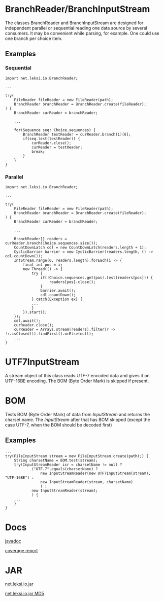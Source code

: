 # BranchReader/BranchInputStream

The classes BranchReader and BranchInputStream are designed for independent parallel or sequential reading one data source by several consumers. It may be convenient while parsing, for example. One could use one branch per choice item.

## Examples

### Sequential
    
    import net.leksi.io.BranchReader;
 
    ...
 
    try(
        FileReader fileReader = new FileReader(path);
        BranchReader branchReader = BranchReader.create(fileReader);
    ) {
        BranchReader curReader = branchReader;
     
        ...
     
        for(Sequence seq: Choice.sequences) {
            BranchReader testReader = curReader.branch(1)[0];
            if(seq.test(testReader)) {
                curReader.close();
                curReader = testReader;
                break;
            }
        }
    }
    
### Parallel

    import net.leksi.io.BranchReader;
 
    ...
 
    try(
        FileReader fileReader = new FileReader(path);
        BranchReader branchReader = BranchReader.create(fileReader);
    ) {
        BranchReader curReader = branchReader;
     
        ...
        
        BranchReader[] readers = curReader.branch(Choice.sequences.size());
        CountDownLatch cdl = new CountDownLatch(readers.length + 1);
        CyclicBarrier barrier = new CyclicBarrier(readers.length, () -> cdl.countDown());
        IntStream.range(0, readers.length).forEach(i -> {
            final int pos = i;
            new Thread(() -> {
                try {
                    if(!Choice.sequences.get(pos).test(readers[pos])) {
                        readers[pos].close();
                    }
                    barrier.await();
                    cdl.countDown();
                } catch(Exception ex) {
                ...
                }
            }).start();
        });
        cdl.await();
        curReader.close();
        curReader = Arrays.stream(readers).filter(r -> !r.isClosed()).findFirst().orElse(null);
        ...
    }
    
# UTF7InputStream

A stream object of this class reads UTF-7 encoded data and gives it on UTF-16BE encoding. The BOM (Byte Order Mark) is skipped if present.

# BOM
Tests BOM (Byte Order Mark) of data from *InputStream* and 
returns the charset name. The *InputStream* after that has BOM 
skipped (except the case UTF-7, when the BOM should be decoded first)

## Examples
    ...
    try(FileInputStream stream = new FileInputStream.create(path);) {
        String charsetName = BOM.test(stream);
        try(InputStreamReader isr = charsetName != null ? 
                ("UTF-7".equals(charsetName) ? 
                    new InputStreamReader(new UTF7InputStream(stream), "UTF-16BE") : 
                    new InputStreamReader(stream, charsetName)
                    ) :
                new InputStreamReader(stream);
                ) {
        ...
        }
    }
    
# Docs

[javadoc](http://leksi.net/net.leksi.io/javadoc/)

[coverage report](http://leksi.net/net.leksi.io/jacoco/)

# JAR

[net.leksi.io.jar](http://leksi.net/net.leksi.io/dist/net.leksi.io.jar)

[net.leksi.io.jar MD5](http://leksi.net/net.leksi.io/dist/net.leksi.io.jar.MD5)



